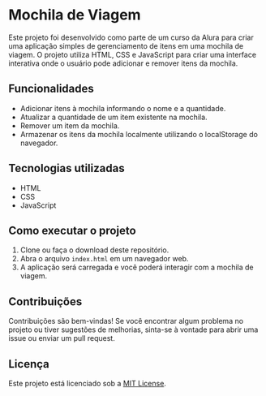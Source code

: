 
# Mochila de Viagem

Este projeto foi desenvolvido como parte de um curso da Alura para criar uma aplicação simples de gerenciamento de itens em uma mochila de viagem. O projeto utiliza HTML, CSS e JavaScript para criar uma interface interativa onde o usuário pode adicionar e remover itens da mochila.

## Funcionalidades

- Adicionar itens à mochila informando o nome e a quantidade.
- Atualizar a quantidade de um item existente na mochila.
- Remover um item da mochila.
- Armazenar os itens da mochila localmente utilizando o localStorage do navegador.

## Tecnologias utilizadas

- HTML
- CSS
- JavaScript

## Como executar o projeto

1. Clone ou faça o download deste repositório.
2. Abra o arquivo `index.html` em um navegador web.
3. A aplicação será carregada e você poderá interagir com a mochila de viagem.

## Contribuições

Contribuições são bem-vindas! Se você encontrar algum problema no projeto ou tiver sugestões de melhorias, sinta-se à vontade para abrir uma issue ou enviar um pull request.

## Licença

Este projeto está licenciado sob a [MIT License](LICENSE).
